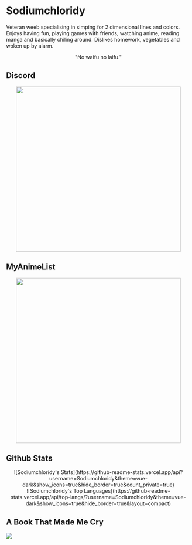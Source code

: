 # Sodiumchloridy
Veteran weeb specialising in simping for 2 dimensional lines and colors. Enjoys having fun, playing games with friends, watching anime, reading manga and basically chiling around. Dislikes homework, vegetables and woken up by alarm.
<div align="center">
"No waifu no laifu."
</div>

## Discord
<div align="center">
  <a href="https://discord.com/users/418732009926688768"><img src="https://discord.c99.nl/widget/theme-3/418732009926688768.png" width="450px"></a>
</div>

## MyAnimeList
<div align="center">
  <a href="https://myanimelist.net/profile/Sodiumchloridy"><img src="https://malsignature.com/?/view?username=SodiumChloridy&style=normal" width="450px"></a>
</div>

## Github Stats
<div align="center">
  ![Sodiumchloridy's Stats](https://github-readme-stats.vercel.app/api?username=Sodiumchloridy&theme=vue-dark&show_icons=true&hide_border=true&count_private=true)
</div>
<div align="center">
  ![Sodiumchloridy's Top Languages](https://github-readme-stats.vercel.app/api/top-langs/?username=Sodiumchloridy&theme=vue-dark&show_icons=true&hide_border=true&layout=compact)
</div>

## A Book That Made Me Cry
![](https://github-production-user-asset-6210df.s3.amazonaws.com/67376832/275856688-1bc09844-126b-4e47-ab73-cabff26f8dd0.jpg)
